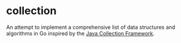 # collection
An attempt to implement a comprehensive list of data structures and algorithms in Go inspired by the [Java Collection Framework](https://docs.oracle.com/en/java/javase/13/docs/api/java.base/java/util/Collection.html).

